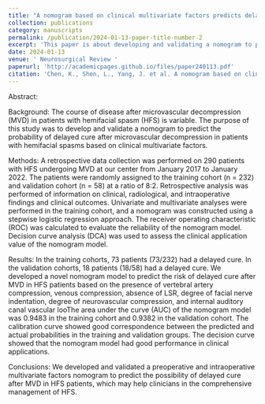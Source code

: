 ```yaml
---
title: "A nomogram based on clinical multivariate factors predicts delayed cure after microvascular decompression for hemifacial spasm"
collection: publications
category: manuscripts
permalink: /publication/2024-01-13-paper-title-number-2
excerpt: 'This paper is about developing and validating a nomogram to predict the likelihood of delayed cure following microvascular decompression (MVD) in hemifacial spasm (HFS) patients. We applied multivariate logistic regression on clinical, radiological, and intraoperative factors, including vertebral artery and venous compression, absence of lateral spread response (LSR), facial nerve indentation degree, and neurovascular compression, to build the model. The nomogram demonstrated excellent predictive performance and strong clinical utility.'
date: 2024-01-13
venue: ' Neurosurgical Review '
paperurl: 'http://academicpages.github.io/files/paper240113.pdf'
citation: 'Chen, K., Shen, L., Yang, J. et al. A nomogram based on clinical multivariate factors predicts delayed cure after microvascular decompression for hemifacial spasm. Neurosurg Rev 47, 44 (2024). https://doi.org/10.1007/s10143-024-02284-5'
---
```


Abstract:

Background:
The course of disease after microvascular decompression (MVD) in patients with hemifacial spasm (HFS) is variable. The purpose of this study was to develop and validate a nomogram to predict the probability of delayed cure after microvascular decompression in patients with hemifacial spasms based on clinical multivariate factors.

Methods:
A retrospective data collection was performed on 290 patients with HFS undergoing MVD at our center from January 2017 to January 2022. The patients were randomly assigned to the training cohort (n = 232) and validation cohort (n = 58) at a ratio of 8:2. Retrospective analysis was performed of information on clinical, radiological, and intraoperative findings and clinical outcomes. Univariate and multivariate analyses were performed in the training cohort, and a nomogram was constructed using a stepwise logistic regression approach. The receiver operating characteristic (ROC) was calculated to evaluate the reliability of the nomogram model. Decision curve analysis (DCA) was used to assess the clinical application value of the nomogram model.

Results:
In the training cohorts, 73 patients (73/232) had a delayed cure. In the validation cohorts, 18 patients (18/58) had a delayed cure. We developed a novel nomogram model to predict the risk of delayed cure after MVD in HFS patients based on the presence of vertebral artery compression, venous compression, absence of LSR, degree of facial nerve indentation, degree of neurovascular compression, and internal auditory canal vascular looThe area under the curve (AUC) of the nomogram model was 0.9483 in the training cohort and 0.9382 in the validation cohort. The calibration curve showed good correspondence between the predicted and actual probabilities in the training and validation groups. The decision curve showed that the nomogram model had good performance in clinical applications.

Conclusions:
We developed and validated a preoperative and intraoperative multivariate factors nomogram to predict the possibility of delayed cure after MVD in HFS patients, which may help clinicians in the comprehensive management of HFS.
